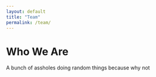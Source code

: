```yaml
---
layout: default
title: "Team"
permalink: /team/
---
```


# Who We Are

A bunch of assholes doing random things because why not
